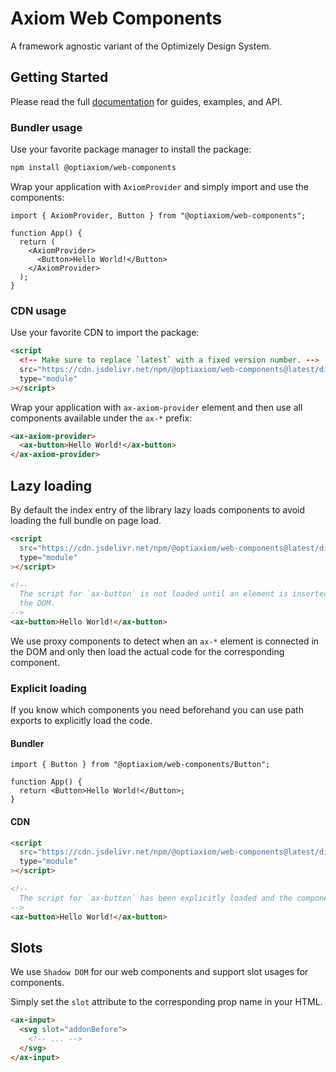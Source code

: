 # Axiom Web Components

A framework agnostic variant of the Optimizely Design System.

## Getting Started

Please read the full [documentation](https://optimizely-axiom.github.io/optiaxiom/) for guides, examples, and API.

### Bundler usage

Use your favorite package manager to install the package:

```sh
npm install @optiaxiom/web-components
```

Wrap your application with `AxiomProvider` and simply import and use the components:

```tsx
import { AxiomProvider, Button } from "@optiaxiom/web-components";

function App() {
  return (
    <AxiomProvider>
      <Button>Hello World!</Button>
    </AxiomProvider>
  );
}
```

### CDN usage

Use your favorite CDN to import the package:

```html
<script
  <!-- Make sure to replace `latest` with a fixed version number. -->
  src="https://cdn.jsdelivr.net/npm/@optiaxiom/web-components@latest/dist/index.js"
  type="module"
></script>
```

Wrap your application with `ax-axiom-provider` element and then use all components available under the `ax-*` prefix:

```html
<ax-axiom-provider>
  <ax-button>Hello World!</ax-button>
</ax-axiom-provider>
```

## Lazy loading

By default the index entry of the library lazy loads components to avoid loading the full bundle on page load.

```html
<script
  src="https://cdn.jsdelivr.net/npm/@optiaxiom/web-components@latest/dist/index.js" <!-- `index.js` entry -->
  type="module"
></script>

<!--
  The script for `ax-button` is not loaded until an element is inserted into
  the DOM.
-->
<ax-button>Hello World!</ax-button>
```

We use proxy components to detect when an `ax-*` element is connected in the DOM and only then load the actual code for the corresponding component.

### Explicit loading

If you know which components you need beforehand you can use path exports to explicitly load the code.

#### Bundler

```tsx
import { Button } from "@optiaxiom/web-components/Button";

function App() {
  return <Button>Hello World!</Button>;
}
```

#### CDN

```html
<script
  src="https://cdn.jsdelivr.net/npm/@optiaxiom/web-components@latest/dist/components/Button.js" <!-- `Button.js` entry -->
  type="module"
></script>

<!--
  The script for `ax-button` has been explicitly loaded and the component is immediately defined.
-->
<ax-button>Hello World!</ax-button>
```

## Slots

We use `Shadow DOM` for our web components and support slot usages for components.

Simply set the `slot` attribute to the corresponding prop name in your HTML.

```html
<ax-input>
  <svg slot="addonBefore">
    <!-- ... -->
  </svg>
</ax-input>
```
